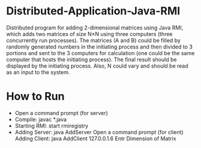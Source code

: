 # Distributed-Application-Java-RMI
Distributed program for adding 2-dimensional matrices using Java RMI, which adds two matrices of size N×N using three computers
(three concurrently run processes). The matrices (A and B) could be filled by randomly generated numbers in the initiating process and then divided to 3 portions and sent to the 3 computers for calculation (one could be the same computer that hosts the initiating process). The final result should be displayed by the initiating process. Also, N could vary and should be read as an input to the system.

# How to Run
 - Open a command prompt (for server)
 - Compile: javac *.java
 - Starting RMI: start rmiregistry
 - Adding Server: java AddServer
Open a command prompt (for client)
Adding Client: java AddClient 127.0.0.1.6
Entr Dimension of Matrix
